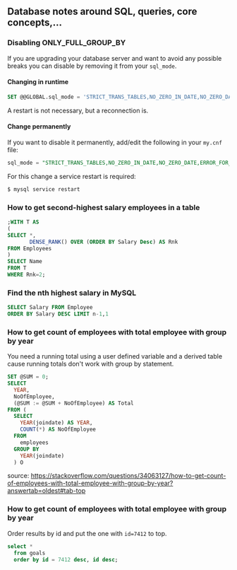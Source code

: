 ## Database notes around SQL, queries, core concepts,...
### Disabling ONLY_FULL_GROUP_BY

If you are upgrading your database server and want to avoid any possible breaks you can disable by removing it from your ```sql_mode```.
#### Changing in runtime
```sql
SET @@GLOBAL.sql_mode = 'STRICT_TRANS_TABLES,NO_ZERO_IN_DATE,NO_ZERO_DATE,ERROR_FOR_DIVISION_BY_ZERO,NO_AUTO_CREATE_USER,NO_ENGINE_SUBSTITUTION'
```
A restart is not necessary, but a reconnection is.

#### Change permanently
If you want to disable it permanently, add/edit the following in your ```my.cnf``` file:

```sql
sql_mode = "STRICT_TRANS_TABLES,NO_ZERO_IN_DATE,NO_ZERO_DATE,ERROR_FOR_DIVISION_BY_ZERO,NO_AUTO_CREATE_USER,NO_ENGINE_SUBSTITUTION"
```
For this change a service restart is required:
```sh
$ mysql service restart
```

### How to get second-highest salary employees in a table
```sql
;WITH T AS
(
SELECT *,
       DENSE_RANK() OVER (ORDER BY Salary Desc) AS Rnk
FROM Employees
)
SELECT Name
FROM T
WHERE Rnk=2;
```
### Find the nth highest salary in MySQL
```sql
SELECT Salary FROM Employee 
ORDER BY Salary DESC LIMIT n-1,1
```
### How to get count of employees with total employee with group by year
You need a running total using a user defined variable and a derived table cause running totals don't work with group by statement.

```sql
SET @SUM = 0;
SELECT
  YEAR,
  NoOfEmployee,
  (@SUM := @SUM + NoOfEmployee) AS Total
FROM (
  SELECT
    YEAR(joindate) AS YEAR,
    COUNT(*) AS NoOfEmployee
  FROM
    employees
  GROUP BY
    YEAR(joindate)
  ) O
```
source: https://stackoverflow.com/questions/34063127/how-to-get-count-of-employees-with-total-employee-with-group-by-year?answertab=oldest#tab-top

### How to get count of employees with total employee with group by year
Order results by id and put the one with ```id=7412``` to top.
```sql
select * 
  from goals
  order by id = 7412 desc, id desc;
```
